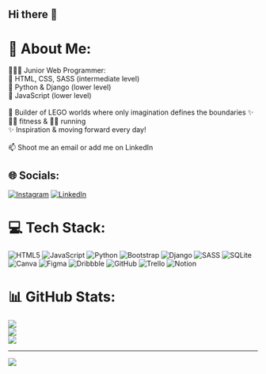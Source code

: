 ## Hi there 👋

# 💫 About Me:
🧑🏻‍💻 Junior Web Programmer:<br>🔹 HTML, CSS, SASS (intermediate level)<br>🔹 Python & Django (lower level)<br>🔹 JavaScript (lower level)<br><br>🧱 Builder of LEGO worlds where only imagination defines the boundaries ✨<br>🏋️‍♂️ fitness & 🏃‍♂️ running<br>✨ Inspiration & moving forward every day!<br><br>📫 Shoot me an email or add me on LinkedIn


## 🌐 Socials:
[![Instagram](https://img.shields.io/badge/Instagram-%23E4405F.svg?logo=Instagram&logoColor=white)](https://instagram.com/jonhorcicka) [![LinkedIn](https://img.shields.io/badge/LinkedIn-%230077B5.svg?logo=linkedin&logoColor=white)](https://linkedin.com/in/jonhorcicka) 

# 💻 Tech Stack:
![HTML5](https://img.shields.io/badge/html5-%23E34F26.svg?style=for-the-badge&logo=html5&logoColor=white) ![JavaScript](https://img.shields.io/badge/javascript-%23323330.svg?style=for-the-badge&logo=javascript&logoColor=%23F7DF1E) ![Python](https://img.shields.io/badge/python-3670A0?style=for-the-badge&logo=python&logoColor=ffdd54) ![Bootstrap](https://img.shields.io/badge/bootstrap-%238511FA.svg?style=for-the-badge&logo=bootstrap&logoColor=white) ![Django](https://img.shields.io/badge/django-%23092E20.svg?style=for-the-badge&logo=django&logoColor=white) ![SASS](https://img.shields.io/badge/SASS-hotpink.svg?style=for-the-badge&logo=SASS&logoColor=white) ![SQLite](https://img.shields.io/badge/sqlite-%2307405e.svg?style=for-the-badge&logo=sqlite&logoColor=white) ![Canva](https://img.shields.io/badge/Canva-%2300C4CC.svg?style=for-the-badge&logo=Canva&logoColor=white) ![Figma](https://img.shields.io/badge/figma-%23F24E1E.svg?style=for-the-badge&logo=figma&logoColor=white) ![Dribbble](https://img.shields.io/badge/Dribbble-EA4C89?style=for-the-badge&logo=dribbble&logoColor=white) ![GitHub](https://img.shields.io/badge/github-%23121011.svg?style=for-the-badge&logo=github&logoColor=white) ![Trello](https://img.shields.io/badge/Trello-%23026AA7.svg?style=for-the-badge&logo=Trello&logoColor=white) ![Notion](https://img.shields.io/badge/Notion-%23000000.svg?style=for-the-badge&logo=notion&logoColor=white)
# 📊 GitHub Stats:
![](https://github-readme-stats.vercel.app/api?username=jonhorcicka&theme=aura&hide_border=false&include_all_commits=false&count_private=false)<br/>
![](https://github-readme-streak-stats.herokuapp.com/?user=jonhorcicka&theme=aura&hide_border=false)<br/>
![](https://github-readme-stats.vercel.app/api/top-langs/?username=jonhorcicka&theme=aura&hide_border=false&include_all_commits=false&count_private=false&layout=compact)

---
[![](https://visitcount.itsvg.in/api?id=jonhorcicka&icon=0&color=0)](https://visitcount.itsvg.in)

<!-- Proudly created with GPRM ( https://gprm.itsvg.in ) -->
<!--
**jonhorcicka/jonhorcicka** is a ✨ _special_ ✨ repository because its `README.md` (this file) appears on your GitHub profile.

Here are some ideas to get you started:

- 🔭 I’m currently working on ...
- 🌱 I’m currently learning ...
- 👯 I’m looking to collaborate on ...
- 🤔 I’m looking for help with ...
- 💬 Ask me about ...
- 📫 How to reach me: ...
- 😄 Pronouns: ...
- ⚡ Fun fact: ...
-->
